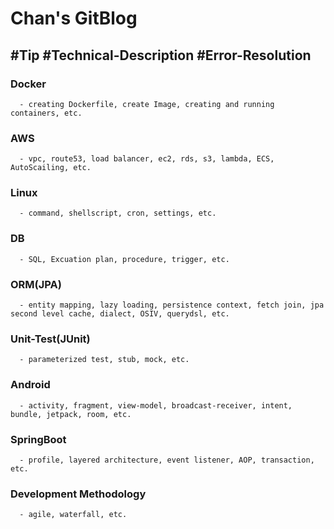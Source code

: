 # Chan's GitBlog
   ## #Tip #Technical-Description #Error-Resolution 
   ### Docker
      - creating Dockerfile, create Image, creating and running containers, etc.
   ### AWS
      - vpc, route53, load balancer, ec2, rds, s3, lambda, ECS, AutoScailing, etc.
   ### Linux
      - command, shellscript, cron, settings, etc.
   ### DB
      - SQL, Excuation plan, procedure, trigger, etc.
   ### ORM(JPA)
      - entity mapping, lazy loading, persistence context, fetch join, jpa second level cache, dialect, OSIV, querydsl, etc.
   ### Unit-Test(JUnit)
      - parameterized test, stub, mock, etc.
   ### Android
      - activity, fragment, view-model, broadcast-receiver, intent, bundle, jetpack, room, etc.
   ### SpringBoot
      - profile, layered architecture, event listener, AOP, transaction, etc.
   ### Development Methodology
      - agile, waterfall, etc.
